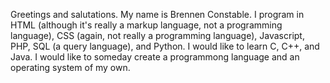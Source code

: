 Greetings and salutations. My name is Brennen Constable. I program in HTML (although it's really a markup language, not a programming language), CSS (again, not really a programming language), Javascript, PHP, SQL (a query language), and Python. I would like to learn C, C++, and Java. I would like to someday create a programmong language and an operating system of my own.

<!---
FourGeniuses/FourGeniuses is a ✨ special ✨ repository because its `README.md` (this file) appears on your GitHub profile.
You can click the Preview link to take a look at your changes.
--->
